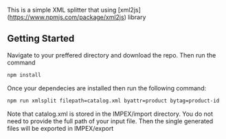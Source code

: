 This is a simple XML splitter that using [xml2js] (https://www.npmjs.com/package/xml2js) library

## Getting Started

Navigate to your preffered directory and download the repo. Then run the command

```bash
npm install
```

Once your dependecies are installed then run the following command:

```bash
npm run xmlsplit filepath=catalog.xml byattr=product bytag=product-id
```

Note that catalog.xml is stored in the IMPEX/import directory. You do not need to provide the full path of your input file. Then the single generated files will be exported in IMPEX/export
